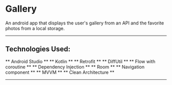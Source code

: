 # Gallery
An android app that displays the user's gallery from an API and the favorite photos from a local storage.

<hr>

<h2>Technologies Used:</h2>
** Android Studio **
** Kotlin **
** Retrofit **
** DiffUtil **
** Flow with coroutine **
** Dependency Injection **
** Room **
** Navigation component **
** MVVM **
** Clean Architecture **

<hr>
